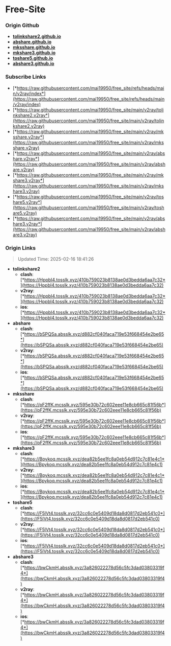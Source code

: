 # Free-Site

### Origin Github

- [**tolinkshare2.github.io**](https://github.com/tolinkshare2/tolinkshare2.github.io)
- [**abshare.github.io**](https://github.com/abshare/abshare.github.io)
- [**mksshare.github.io**](https://github.com/mksshare/mksshare.github.io)
- [**mkshare3.github.io**](https://github.com/mkshare3/mkshare3.github.io)
- [**toshare5.github.io**](https://github.com/toshare5/toshare5.github.io)
- [**abshare3.github.io**](https://github.com/abshare3/abshare3.github.io)

### Subscribe Links

- [*https://raw.githubusercontent.com/mai19950/free_site/refs/heads/main/v2ray/index*](https://raw.githubusercontent.com/mai19950/free_site/refs/heads/main/v2ray/index)
- [*https://raw.githubusercontent.com/mai19950/free_site/main/v2ray/tolinkshare2.v2ray*](https://raw.githubusercontent.com/mai19950/free_site/main/v2ray/tolinkshare2.v2ray)
- [*https://raw.githubusercontent.com/mai19950/free_site/main/v2ray/mksshare.v2ray*](https://raw.githubusercontent.com/mai19950/free_site/main/v2ray/mksshare.v2ray)
- [*https://raw.githubusercontent.com/mai19950/free_site/main/v2ray/abshare.v2ray*](https://raw.githubusercontent.com/mai19950/free_site/main/v2ray/abshare.v2ray)
- [*https://raw.githubusercontent.com/mai19950/free_site/main/v2ray/mkshare3.v2ray*](https://raw.githubusercontent.com/mai19950/free_site/main/v2ray/mkshare3.v2ray)
- [*https://raw.githubusercontent.com/mai19950/free_site/main/v2ray/toshare5.v2ray*](https://raw.githubusercontent.com/mai19950/free_site/main/v2ray/toshare5.v2ray)
- [*https://raw.githubusercontent.com/mai19950/free_site/main/v2ray/abshare3.v2ray*](https://raw.githubusercontent.com/mai19950/free_site/main/v2ray/abshare3.v2ray)

### Origin Links

> Updated Time: 2025-02-16 18:41:26

- **tolinkshare2**
  - **clash**: [*https://HppbI4.tosslk.xyz/410b759023b8138ae0d3bedda6aa7c32*](https://HppbI4.tosslk.xyz/410b759023b8138ae0d3bedda6aa7c32)
  - **v2ray**: [*https://HppbI4.tosslk.xyz/410b759023b8138ae0d3bedda6aa7c32*](https://HppbI4.tosslk.xyz/410b759023b8138ae0d3bedda6aa7c32)
  - **ios**: [*https://HppbI4.tosslk.xyz/410b759023b8138ae0d3bedda6aa7c32*](https://HppbI4.tosslk.xyz/410b759023b8138ae0d3bedda6aa7c32)
- **abshare**
  - **clash**: [*https://bSPQSa.absslk.xyz/d882cf040faca719e53f668454e2be65*](https://bSPQSa.absslk.xyz/d882cf040faca719e53f668454e2be65)
  - **v2ray**: [*https://bSPQSa.absslk.xyz/d882cf040faca719e53f668454e2be65*](https://bSPQSa.absslk.xyz/d882cf040faca719e53f668454e2be65)
  - **ios**: [*https://bSPQSa.absslk.xyz/d882cf040faca719e53f668454e2be65*](https://bSPQSa.absslk.xyz/d882cf040faca719e53f668454e2be65)
- **mksshare**
  - **clash**: [*https://pF2ffK.mcsslk.xyz/595e30b72c602eee11e8cb665c81f56b*](https://pF2ffK.mcsslk.xyz/595e30b72c602eee11e8cb665c81f56b)
  - **v2ray**: [*https://pF2ffK.mcsslk.xyz/595e30b72c602eee11e8cb665c81f56b*](https://pF2ffK.mcsslk.xyz/595e30b72c602eee11e8cb665c81f56b)
  - **ios**: [*https://pF2ffK.mcsslk.xyz/595e30b72c602eee11e8cb665c81f56b*](https://pF2ffK.mcsslk.xyz/595e30b72c602eee11e8cb665c81f56b)
- **mkshare3**
  - **clash**: [*https://Bpykoq.mcsslk.xyz/dea82b5ee1fc8a0eb54d912c7c81e4c1*](https://Bpykoq.mcsslk.xyz/dea82b5ee1fc8a0eb54d912c7c81e4c1)
  - **v2ray**: [*https://Bpykoq.mcsslk.xyz/dea82b5ee1fc8a0eb54d912c7c81e4c1*](https://Bpykoq.mcsslk.xyz/dea82b5ee1fc8a0eb54d912c7c81e4c1)
  - **ios**: [*https://Bpykoq.mcsslk.xyz/dea82b5ee1fc8a0eb54d912c7c81e4c1*](https://Bpykoq.mcsslk.xyz/dea82b5ee1fc8a0eb54d912c7c81e4c1)
- **toshare5**
  - **clash**: [*https://F5lVt4.tosslk.xyz/32cc6c0e5409d18da8d0817d2eb541c0*](https://F5lVt4.tosslk.xyz/32cc6c0e5409d18da8d0817d2eb541c0)
  - **v2ray**: [*https://F5lVt4.tosslk.xyz/32cc6c0e5409d18da8d0817d2eb541c0*](https://F5lVt4.tosslk.xyz/32cc6c0e5409d18da8d0817d2eb541c0)
  - **ios**: [*https://F5lVt4.tosslk.xyz/32cc6c0e5409d18da8d0817d2eb541c0*](https://F5lVt4.tosslk.xyz/32cc6c0e5409d18da8d0817d2eb541c0)
- **abshare3**
  - **clash**: [*https://bwCkmH.absslk.xyz/3a826022278d56c5fc3dad03803319f4*](https://bwCkmH.absslk.xyz/3a826022278d56c5fc3dad03803319f4)
  - **v2ray**: [*https://bwCkmH.absslk.xyz/3a826022278d56c5fc3dad03803319f4*](https://bwCkmH.absslk.xyz/3a826022278d56c5fc3dad03803319f4)
  - **ios**: [*https://bwCkmH.absslk.xyz/3a826022278d56c5fc3dad03803319f4*](https://bwCkmH.absslk.xyz/3a826022278d56c5fc3dad03803319f4)
